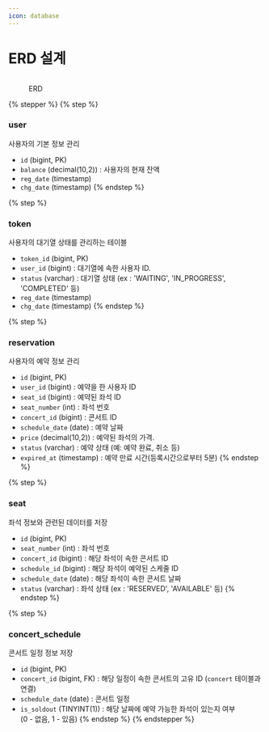 ```yaml
---
icon: database
---
```


# ERD 설계

<figure><img src="../../.gitbook/assets/ERD%20(5).png" alt=""><figcaption><p>ERD</p></figcaption></figure>

{% stepper %}
{% step %}
### user

사용자의 기본 정보 관리

* `id` (bigint, PK)
* `balance` (decimal(10,2)) : 사용자의 현재 잔액
* `reg_date` (timestamp)
* `chg_date` (timestamp)
{% endstep %}

{% step %}
### token

사용자의 대기열 상태를 관리하는 테이블

* `token_id` (bigint, PK)
* `user_id` (bigint) : 대기열에 속한 사용자 ID.
* `status` (varchar) : 대기열 상태 (ex :  'WAITING', 'IN\_PROGRESS', 'COMPLETED' 등)
* `reg_date` (timestamp)
* `chg_date` (timestamp)
{% endstep %}

{% step %}
### reservation

사용자의 예약 정보 관리

* `id` (bigint, PK)
* `user_id` (bigint) : 예약을 한 사용자 ID
* `seat_id` (bigint) : 예약된 좌석 ID
* `seat_number` (int) : 좌석 번호
* `concert_id` (bigint) : 콘서트 ID
* `schedule_date` (date) : 예약 날짜
* `price` (decimal(10,2)) : 예약된 좌석의 가격.
* `status` (varchar) : 예약 상태 (예: 예약 완료, 취소 등)
* `expired_at` (timestamp) : 예약 만료 시간(등록시간으로부터 5분)
{% endstep %}

{% step %}
### seat

좌석 정보와 관련된 데이터를 저장

* `id` (bigint, PK)
* `seat_number` (int) : 좌석 번호
* `concert_id` (bigint) : 해당 좌석이 속한 콘서트 ID
* `schedule_id` (bigint) : 해당 좌석이 예약된 스케줄 ID
* `schedule_date` (date) : 해당 좌석이 속한  콘서트 날짜
* `status` (varchar) : 좌석 상태 (ex : 'RESERVED', 'AVAILABLE' 등)
{% endstep %}

{% step %}
### concert\_schedule

콘서트 일정 정보 저장

* `id` (bigint, PK)
* `concert_id` (bigint, FK) : 해당 일정이 속한 콘서트의 고유 ID (`concert` 테이블과 연결)
* `schedule_date` (date) : 콘서트 일정
* `is_soldout` (TINYINT(1)) : 해당 날짜에 예약 가능한 좌석이 있는지 여부\
  &#x20;                                                                 (0 - 없음, 1 - 있음)
{% endstep %}
{% endstepper %}
